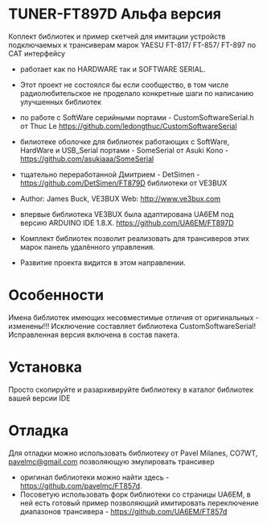 # TUNER-FT897D Альфа версия
Коплект библиотек и пример скетчей для имитации устройств подключаемых к трансиверам марок YAESU FT-817/ FT-857/ FT-897 по CAT интерфейсу
* работает как по HARDWARE так и SOFTWARE SERIAL.
* Этот проект не состоялся бы если сообщество, в том числе радиолюбительское не проделало конкретные шаги по написанию улучшенных библиотек
* по работе с SoftWare серийными портами - CustomSoftwareSerial.h от Thuc Le https://github.com/ledongthuc/CustomSoftwareSerial
* билиотеке оболочке для библиотек работающих с SoftWare, HardWare и USB_Serial портами - SomeSerial от Asuki Kono - https://github.com/asukiaaa/SomeSerial
* тщательно переработанной Дмитрием - DetSimen  - https://github.com/DetSimen/FT879D библиотеки от  VE3BUX
* Author:  James Buck, VE3BUX   Web:  http://www.ve3bux.com 
* впервые библиотека VE3BUX была адаптирована UA6EM под версию ARDUINO IDE 1.8.Х. https://github.com/UA6EM/FT897D

* Комплект библиотек позволит реализовать для трансиверов этих марок панель удалённого управления.
* Развитие проекта видится в этом направлении.
# Особенности
Имена библиотек имеющих несовмеcтимые отличия от оригинальных - изменены!!!
Исключение составляет библиотека CustomSoftwareSerial!
Исправленная версия включена в состав пакета.
# Установка
Просто скопируйте и разархивируйте библиотеку в каталог библиотек вашей версии IDE
# Отладка
Для отладки можно использовать библиотеку от Pavel Milanes, CO7WT, pavelmc@gmail.com позволяющую эмулировать трансивер
* оригинал библиотеки можно найти здесь - https://github.com/pavelmc/FT857d.
* Посоветую использовать форк библиотеки со страницы UA6EM, в ней есть готовый пример позволяющий имитировать переключение диапазонов трансивера - https://github.com/UA6EM/FT857d 

